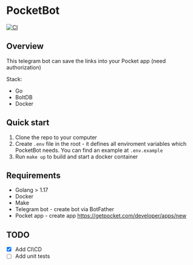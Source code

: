# PocketBot

[![CI](https://github.com/tabularasa31/PocketBot/actions/workflows/main.yml/badge.svg)](https://github.com/tabularasa31/PocketBot/actions/workflows/main.yml)


## Overview

This telegram bot can save the links into your Pocket app (need authorization)

Stack:
- Go
- BoltDB
- Docker

## Quick start

1. Clone the repo to your computer
2. Create `.env` file in the root - it defines all enviroment variables which PocketBot needs. You can find an example at `.env.example`
3. Run `make up` to build and start a docker container


## Requirements

- Golang > 1.17
- Docker
- Make
- Telegram bot - create bot via BotFather
- Pocket app - create app https://getpocket.com/developer/apps/new

## TODO
- [X] Add CI\CD
- [ ] Add unit tests
